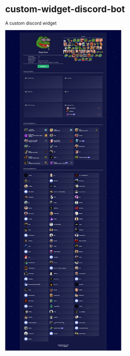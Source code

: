 # custom-widget-discord-bot
 A custom discord  widget

![alt text](https://github.com/MeysamRezazadeh/custom-widget-discord-bot/blob/main/screen-stepbros.png?raw=true)
